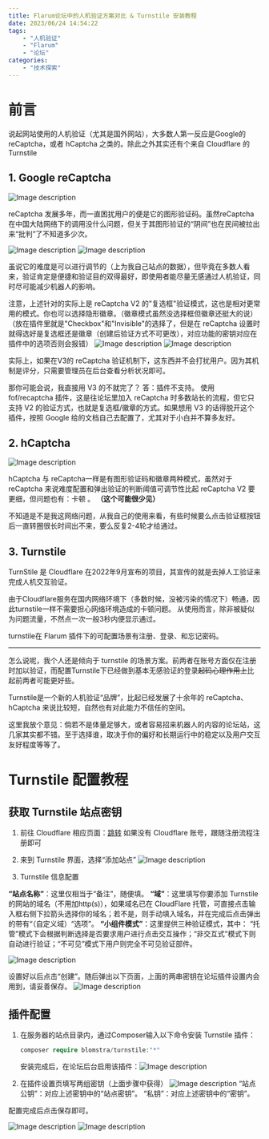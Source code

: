 ```yaml
---
title: Flarum论坛中的人机验证方案对比 & Turnstile 安装教程
date: 2023/06/24 14:54:22
tags: 
    - "人机验证"
    - "Flarum"
    - "论坛"
categories:
    - "技术探索"
---
```


# 前言

说起网站使用的人机验证（尤其是国外网站），大多数人第一反应是Google的 reCaptcha，或者 hCaptcha 之类的。除此之外其实还有个来自 Cloudflare 的 Turnstile

## 1. Google reCaptcha 

![Image description](https://flarum.csur.fun/2023-06-24/1687585948-663877-image.png)

reCaptcha 发展多年，而一直困扰用户的便是它的图形验证码。虽然reCaptcha在中国大陆网络下的调用没什么问题，但关于其图形验证的“阴间”也在民间被拉出来“批判”了不知道多少次。

![Image description](https://flarum.csur.fun/2023-06-24/1687585378-984652-image.png)
![Image description](https://flarum.csur.fun/2023-06-24/1687585363-266945-image.png)

虽说它的难度是可以进行调节的（上为我自己站点的数据），但毕竟在多数人看来，验证肯定是便捷和验证目的双得最好，即使用者能尽量无感通过人机验证，同时尽可能减少机器人的影响。

注意，上述针对的实际上是 reCaptcha V2 的"复选框"验证模式，这也是相对更常用的模式。你也可以选择隐形徽章。（徽章模式虽然没选择框但徽章还挺大的说）
（放在插件里就是"Checkbox"和"Invisible"的选择了，但是在 reCaptcha 设置时就得选好是复选框还是徽章（创建后验证方式不可更改），对应功能的密钥对应在插件中的选项否则会报错）
![Image description](https://flarum.csur.fun/2023-06-24/1687585579-224563-image.png)
![Image description](https://flarum.csur.fun/2023-06-24/1687586098-692244-image.png)

实际上，如果在V3的 reCaptcha 验证机制下，这东西并不会打扰用户。因为其机制是评分，只需要管理员在后台查看分析状况即可。

那你可能会说，我直接用 V3 的不就完了？
答：插件不支持。
使用 fof/recaptcha 插件，这是往论坛里加入 reCaptcha 时多数站长的流程，但它只支持 V2 的验证方式，也就是复选框/徽章的方式。如果想用 V3 的话得脱开这个插件，按照 Google 给的文档自己去配置了，尤其对于小白并不算多友好。

## 2. hCaptcha

![Image description](https://flarum.csur.fun/2023-06-24/1687586764-446058-image.png)

hCaptcha 与 reCaptcha一样是有图形验证码和徽章两种模式，虽然对于 reCaptcha 来说难度配置和弹出验证的判断阈值可调节性比起 reCaptcha V2 要更细，但问题也有：卡顿 。 **（这个可能很少见）** 

不知道是不是我这网络问题，从我自己的使用来看，有些时候要么点击验证框按钮后一直转圈很长时间出不来，要么反复2-4轮才给通过。

## 3. Turnstile

TurnStile 是 Cloudflare 在2022年9月宣布的项目，其宣传的就是去掉人工验证来完成人机交互验证。

由于Cloudflare服务在国内网络环境下（多数时候，没被污染的情况下）畅通，因此turnstile一样不需要担心网络环境造成的卡顿问题。
从使用而言，除非被疑似为问题流量，不然点一次一般3秒内便显示通过。

turnstile在 Flarum 插件下的可配置场景有注册、登录、和忘记密码。

---

怎么说呢，我个人还是倾向于 turnstile 的场景方案。前两者在账号方面仅在注册时加以验证，而配置Turnstile下已经做到基本无感验证的登录~~起码心理作用上~~比起前两者可能更好些。

Turnstile是一个新的人机验证“品牌”，比起已经发展了十余年的 reCaptcha、hCaptcha 来说比较短，自然也有对此能力不信任的空间。

这里我放个意见：倘若不是体量足够大，或者容易招来机器人的内容的论坛站，这几家其实都不错。至于选择谁，取决于你的偏好和长期运行中的稳定以及用户交互友好程度等等了。

# Turnstile 配置教程

## 获取 Turnstile 站点密钥

1. 前往 Cloudflare 相应页面：[跳转](https://dash.cloudflare.com/?to=/:account/turnstile)
如果没有 Cloudflare 账号，跟随注册流程注册即可

2. 来到 Turnstile 界面，选择“添加站点”
![Image description](https://flarum.csur.fun/2023-06-24/1687588759-244501-snipaste-2023-06-24-13-31-34.png)

3. Turnstile 信息配置

**“站点名称”**：这里仅相当于“备注”，随便填。
**“域”**：这里填写你要添加 Turnstile 的网站的域名（不用加http(s)），如果域名已在 CloudFlare 托管，可直接点击输入框右侧下拉箭头选择你的域名；若不是，则手动填入域名，并在完成后点击弹出的带有“（自定义域）“选项”。
**“小组件模式”**：这里提供三种验证模式，其中：
“托管”模式下会根据判断选择是否要求用户进行点击交互操作；“非交互式”模式下则自动进行验证；“不可见”模式下用户则完全不可见验证部件。

![Image description](https://flarum.csur.fun/2023-06-24/1687588774-335558-snipaste-2023-06-24-13-31-47.png)

设置好以后点击“创建”。随后弹出以下页面，上面的两串密钥在论坛插件设置内会用到，请妥善保存。
![Image description](https://flarum.csur.fun/2023-06-24/1687589217-405598-snipaste-2023-06-24-13-33-23.png)

## 插件配置

1. 在服务器的站点目录内，通过Composer输入以下命令安装 Turnstile 插件：

   ```php
   composer require blomstra/turnstile:"*"
   ```

   安装完成后，在论坛后台启用该插件：![Image description](https://flarum.csur.fun/2023-06-24/1687588619-557287-snipaste-2023-06-24-13-34-02.png)

2. 在插件设置页填写两组密钥（上面步骤中获得）
![Image description](https://flarum.csur.fun/2023-06-24/1687589231-436363-snipaste-2023-06-24-13-34-52.png)
“站点公钥”：对应上述密钥中的“站点密钥”。
“私钥”：对应上述密钥中的“密钥”。

配置完成后点击保存即可。

![Image description](https://flarum.csur.fun/2023-06-24/1687589315-710404-snipaste-2023-06-24-13-35-43.png)
![Image description](https://flarum.csur.fun/2023-06-24/1687589318-28274-snipaste-2023-06-24-13-35-54.png)